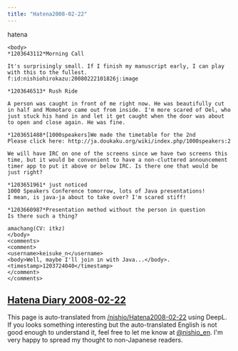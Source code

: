 ```yaml
---
title: "Hatena2008-02-22"
---
```


hatena

```
<body>
*1203643112*Morning Call

It's surprisingly small. If I finish my manuscript early, I can play with this to the fullest.
f:id:nishiohirokazu:20080222101826j:image

*1203646513* Rush Ride

A person was caught in front of me right now. He was beautifully cut in half and Momotaro came out from inside. I'm more scared of Oel, who just stuck his hand in and let it get caught when the door was about to open and close again. He was fine.

*1203651488*[1000speakers]We made the timetable for the 2nd
Please click here: http://ja.doukaku.org/wiki/index.php/1000speakers:2

We will have IRC on one of the screens since we have two screens this time, but it would be convenient to have a non-cluttered announcement timer app to put it above or below IRC. Is there one that would be just right?

*1203651961* just noticed
1000 Speakers Conference tomorrow, lots of Java presentations!
I mean, is java-ja about to take over? I'm scared stiff!

*1203660987*Presentation method without the person in question
Is there such a thing?

amachang(CV: itkz)
</body>
<comments>
<comment>
<username>keisuke_n</username>
<body>Well, maybe I'll join in with Java...</body>.
<timestamp>1203724040</timestamp>
</comment>
</comments>
```


[Hatena Diary 2008-02-22](https://nishiohirokazu.hatenadiary.org/archive/2008/02/22)
---
This page is auto-translated from [/nishio/Hatena2008-02-22](https://scrapbox.io/nishio/Hatena2008-02-22) using DeepL. If you looks something interesting but the auto-translated English is not good enough to understand it, feel free to let me know at [@nishio_en](https://twitter.com/nishio_en). I'm very happy to spread my thought to non-Japanese readers.